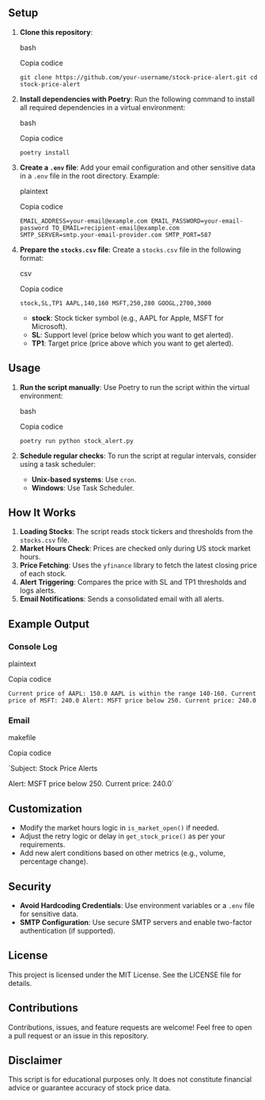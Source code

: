 ## Setup

1.  **Clone this repository**:
    
    bash
    
    Copia codice
    
    `git clone https://github.com/your-username/stock-price-alert.git
    cd stock-price-alert` 
    
2.  **Install dependencies with Poetry**: Run the following command to install all required dependencies in a virtual environment:
    
    bash
    
    Copia codice
    
    `poetry install` 
    
3.  **Create a `.env` file**: Add your email configuration and other sensitive data in a `.env` file in the root directory. Example:
    
    plaintext
    
    Copia codice
    
    `EMAIL_ADDRESS=your-email@example.com
    EMAIL_PASSWORD=your-email-password
    TO_EMAIL=recipient-email@example.com
    SMTP_SERVER=smtp.your-email-provider.com
    SMTP_PORT=587` 
    
4.  **Prepare the `stocks.csv` file**: Create a `stocks.csv` file in the following format:
    
    csv
    
    Copia codice
    
    `stock,SL,TP1
    AAPL,140,160
    MSFT,250,280
    GOOGL,2700,3000` 
    
    -   **stock**: Stock ticker symbol (e.g., AAPL for Apple, MSFT for Microsoft).
    -   **SL**: Support level (price below which you want to get alerted).
    -   **TP1**: Target price (price above which you want to get alerted).

## Usage

1.  **Run the script manually**: Use Poetry to run the script within the virtual environment:
    
    bash
    
    Copia codice
    
    `poetry run python stock_alert.py` 
    
2.  **Schedule regular checks**: To run the script at regular intervals, consider using a task scheduler:
    
    -   **Unix-based systems**: Use `cron`.
    -   **Windows**: Use Task Scheduler.

## How It Works

1.  **Loading Stocks**: The script reads stock tickers and thresholds from the `stocks.csv` file.
2.  **Market Hours Check**: Prices are checked only during US stock market hours.
3.  **Price Fetching**: Uses the `yfinance` library to fetch the latest closing price of each stock.
4.  **Alert Triggering**: Compares the price with SL and TP1 thresholds and logs alerts.
5.  **Email Notifications**: Sends a consolidated email with all alerts.

## Example Output

### Console Log

plaintext

Copia codice

`Current price of AAPL: 150.0
AAPL is within the range 140-160.
Current price of MSFT: 240.0
Alert: MSFT price below 250. Current price: 240.0` 

### Email

makefile

Copia codice

`Subject: Stock Price Alerts

Alert: MSFT price below 250. Current price: 240.0` 

## Customization

-   Modify the market hours logic in `is_market_open()` if needed.
-   Adjust the retry logic or delay in `get_stock_price()` as per your requirements.
-   Add new alert conditions based on other metrics (e.g., volume, percentage change).

## Security

-   **Avoid Hardcoding Credentials**: Use environment variables or a `.env` file for sensitive data.
-   **SMTP Configuration**: Use secure SMTP servers and enable two-factor authentication (if supported).

## License

This project is licensed under the MIT License. See the LICENSE file for details.

## Contributions

Contributions, issues, and feature requests are welcome! Feel free to open a pull request or an issue in this repository.

## Disclaimer

This script is for educational purposes only. It does not constitute financial advice or guarantee accuracy of stock price data.